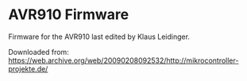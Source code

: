 # AVR910 Firmware

Firmware for the AVR910 last edited by Klaus Leidinger.

Downloaded from: https://web.archive.org/web/20090208092532/http://mikrocontroller-projekte.de/
